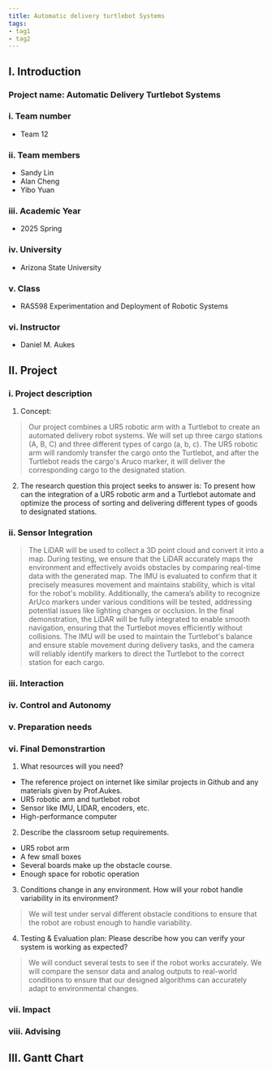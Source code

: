 ```yaml
---
title: Automatic delivery turtlebot Systems
tags:
- tag1
- tag2
---
```

## I. Introduction
### Project name: Automatic Delivery Turtlebot Systems
### i. Team number
* Team 12
### ii. Team members 
* Sandy Lin
* Alan Cheng
* Yibo Yuan
### iii. Academic Year
* 2025 Spring
### iv. University
* Arizona State University
### v. Class
* RAS598 Experimentation and Deployment of Robotic Systems
### vi. Instructor
* Daniel M. Aukes


## II. Project
### i. Project description
1. Concept:
> Our project combines a UR5 robotic arm with a Turtlebot to create an automated delivery robot systems. We will set up three cargo stations (A, B, C) and three different types of cargo (a, b, c). The UR5 robotic arm will randomly transfer the cargo onto the Turtlebot, and after the Turtlebot reads the cargo's Aruco marker, it will deliver the corresponding cargo to the designated station.

2. The research question this project seeks to answer is: 
  To present how can the integration of a UR5 robotic arm and a Turtlebot automate and optimize the process of sorting and delivering different types of goods to designated stations.

### ii. Sensor Integration
> The LiDAR will be used to collect a 3D point cloud and convert it into a map. During testing, we ensure that the LiDAR accurately maps the environment and effectively avoids obstacles by comparing real-time data with the generated map. The IMU is evaluated to confirm that it precisely measures movement and maintains stability, which is vital for the robot's mobility. Additionally, the camera’s ability to recognize ArUco markers under various conditions will be tested, addressing potential issues like lighting changes or occlusion. In the final demonstration, the LiDAR will be fully integrated to enable smooth navigation, ensuring that the Turtlebot moves efficiently without collisions. The IMU will be used to maintain the Turtlebot's balance and ensure stable movement during delivery tasks, and the camera will reliably identify markers to direct the Turtlebot to the correct station for each cargo.

### iii. Interaction

### iv. Control and Autonomy

### v. Preparation needs

### vi. Final Demonstrartion
1. What resources will you need?
  * The reference project on internet like similar projects in Github and any materials given by Prof.Aukes.
  * UR5 robotic arm and turtlebot robot
  * Sensor like IMU, LIDAR, encoders, etc.
  * High-performance computer
  
2. Describe the classroom setup requirements. 
  * UR5 robot arm
  * A few small boxes
  * Several boards make up the obstacle course. 
  * Enough space for robotic operation

3. Conditions change in any environment. How will your robot handle variability in its environment?
>  We will test under serval different obstacle conditions to ensure that the robot are robust enough to handle variability.

4. Testing & Evaluation plan: Please describe how you can verify your system is working as expected?
>  We will conduct several tests to see if the robot works accurately. We will compare the sensor data and analog outputs to real-world conditions to ensure that our designed algorithms can accurately adapt to environmental changes.

### vii. Impact

### viii. Advising


## III. Gantt Chart
